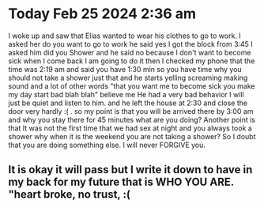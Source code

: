# Today Feb 25 2024 2:36 am 

I woke up and saw that Elias wanted to wear his clothes to go to work. I asked her do you want to go to work he said yes I got the block from 3:45 I asked him did you Shower and he said no because I don't want to become sick when I come back I am going to do it then I checked my phone that the time was 2:19 am and said you have 1:30 min so you have time why you should not take a shower just that and he starts yelling screaming making sound and a lot of other words "that you want me to become sick you make my day start bad blah blah" believe me He had a very bad behavior I will just be quiet and listen to him. and he left the house at 2:30 and close the door very hardly :( . so my point is that you will be arrived there by 3:00 am and why you stay there for 45 minutes what are you doing? Another point is that It was not the first time that we had sex at night and you always took a shower why when it is the weekend you are not taking a shower? So I doubt that you are doing something else. I will never FORGIVE you. 

## It is okay it will pass but I write it down to have in my back for my future that is WHO YOU ARE. "heart broke, no trust, :(
